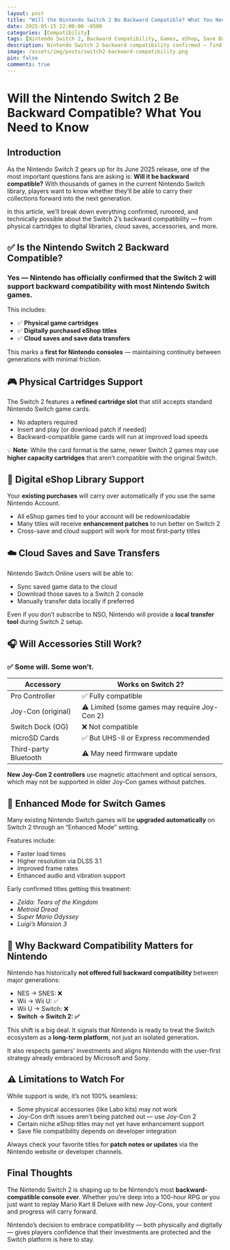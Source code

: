 ```yaml
---
layout: post
title: "Will the Nintendo Switch 2 Be Backward Compatible? What You Need to Know"
date: 2025-05-15 22:00:00 -0500
categories: [Compatibility]
tags: [Nintendo Switch 2, Backward Compatibility, Games, eShop, Save Data]
description: Nintendo Switch 2 backward compatibility confirmed — find out how cartridges, digital games, and cloud saves carry over, plus what accessories still work.
image: /assets/img/posts/switch2-backward-compatibility.png
pin: false
comments: true
---
```


# Will the Nintendo Switch 2 Be Backward Compatible? What You Need to Know

## Introduction

As the Nintendo Switch 2 gears up for its June 2025 release, one of the most important questions fans are asking is: **Will it be backward compatible?** With thousands of games in the current Nintendo Switch library, players want to know whether they’ll be able to carry their collections forward into the next generation.

In this article, we’ll break down everything confirmed, rumored, and technically possible about the Switch 2’s backward compatibility — from physical cartridges to digital libraries, cloud saves, accessories, and more.

## ✅ Is the Nintendo Switch 2 Backward Compatible?

### Yes — Nintendo has officially confirmed that the Switch 2 **will support backward compatibility** with most Nintendo Switch games.

This includes:

- ✅ **Physical game cartridges**
- ✅ **Digitally purchased eShop titles**
- ✅ **Cloud saves and save data transfers**

This marks a **first for Nintendo consoles** — maintaining continuity between generations with minimal friction.

## 🎮 Physical Cartridges Support

The Switch 2 features a **refined cartridge slot** that still accepts standard Nintendo Switch game cards.

- No adapters required
- Insert and play (or download patch if needed)
- Backward-compatible game cards will run at improved load speeds

💡 **Note**: While the card format is the same, newer Switch 2 games may use **higher capacity cartridges** that aren’t compatible with the original Switch.

## 🛒 Digital eShop Library Support

Your **existing purchases** will carry over automatically if you use the same Nintendo Account.

- All eShop games tied to your account will be redownloadable
- Many titles will receive **enhancement patches** to run better on Switch 2
- Cross-save and cloud support will work for most first-party titles

## ☁️ Cloud Saves and Save Transfers

Nintendo Switch Online users will be able to:

- Sync saved game data to the cloud
- Download those saves to a Switch 2 console
- Manually transfer data locally if preferred

Even if you don’t subscribe to NSO, Nintendo will provide a **local transfer tool** during Switch 2 setup.

## 🎧 Will Accessories Still Work?

### ✅ Some will. Some won’t.

| Accessory              | Works on Switch 2?     |
|------------------------|------------------------|
| Pro Controller         | ✅ Fully compatible     |
| Joy-Con (original)     | ⚠️ Limited (some games may require Joy-Con 2) |
| Switch Dock (OG)       | ❌ Not compatible       |
| microSD Cards          | ✅ But UHS-II or Express recommended |
| Third-party Bluetooth  | ⚠️ May need firmware update |

**New Joy-Con 2 controllers** use magnetic attachment and optical sensors, which may not be supported in older Joy-Con games without patches.

## 🚀 Enhanced Mode for Switch Games

Many existing Nintendo Switch games will be **upgraded automatically** on Switch 2 through an “Enhanced Mode” setting.

Features include:

- Faster load times
- Higher resolution via DLSS 3.1
- Improved frame rates
- Enhanced audio and vibration support

Early confirmed titles getting this treatment:
- *Zelda: Tears of the Kingdom*
- *Metroid Dread*
- *Super Mario Odyssey*
- *Luigi’s Mansion 3*

## 🧠 Why Backward Compatibility Matters for Nintendo

Nintendo has historically **not offered full backward compatibility** between major generations:

- NES → SNES: ❌
- Wii → Wii U: ✅
- Wii U → Switch: ❌
- **Switch → Switch 2: ✅**

This shift is a big deal. It signals that Nintendo is ready to treat the Switch ecosystem as a **long-term platform**, not just an isolated generation.

It also respects gamers' investments and aligns Nintendo with the user-first strategy already embraced by Microsoft and Sony.

## ⚠️ Limitations to Watch For

While support is wide, it’s not 100% seamless:

- Some physical accessories (like Labo kits) may not work
- Joy-Con drift issues aren’t being patched out — use Joy-Con 2
- Certain niche eShop titles may not yet have enhancement support
- Save file compatibility depends on developer integration

Always check your favorite titles for **patch notes or updates** via the Nintendo website or developer channels.

## Final Thoughts

The Nintendo Switch 2 is shaping up to be Nintendo’s most **backward-compatible console ever**. Whether you’re deep into a 100-hour RPG or you just want to replay Mario Kart 8 Deluxe with new Joy-Cons, your content and progress will carry forward.

Nintendo’s decision to embrace compatibility — both physically and digitally — gives players confidence that their investments are protected and the Switch platform is here to stay.